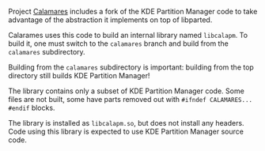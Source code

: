 Project [Calamares][] includes a fork of the KDE Partition Manager code to take
advantage of the abstraction it implements on top of libparted.

Calarames uses this code to build an internal library named `libcalapm`. To
build it, one must switch to the `calamares` branch and build from the
`calamares` subdirectory.

Building from the `calamares` subdirectory is important: building from the top
directory still builds KDE Partition Manager!

The library contains only a subset of KDE Partition Manager code. Some files
are not built, some have parts removed out with `#ifndef CALAMARES... #endif`
blocks.

The library is installed as `libcalapm.so`, but does not install any headers.
Code using this library is expected to use KDE Partition Manager source code.

[Calamares]: http://github.com/calamares
